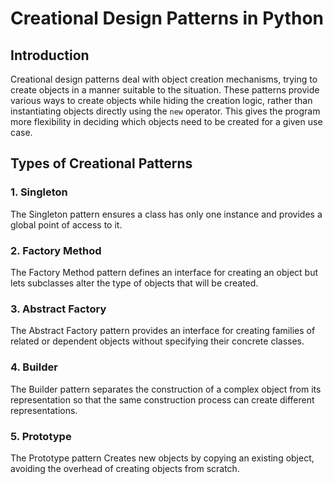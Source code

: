 # Creational Design Patterns in Python

## Introduction
Creational design patterns deal with object creation mechanisms, trying to create objects in a manner suitable to the situation. These patterns provide various ways to create objects while hiding the creation logic, rather than instantiating objects directly using the `new` operator. This gives the program more flexibility in deciding which objects need to be created for a given use case.

## Types of Creational Patterns

### 1. Singleton
The Singleton pattern ensures a class has only one instance and provides a global point of access to it.

### 2. Factory Method
The Factory Method pattern defines an interface for creating an object but lets subclasses alter the type of objects that will be created.

### 3. Abstract Factory
The Abstract Factory pattern provides an interface for creating families of related or dependent objects without specifying their concrete classes.

### 4. Builder
The Builder pattern separates the construction of a complex object from its representation so that the same construction process can create different representations.

### 5. Prototype
The Prototype pattern  Creates new objects by copying an existing object, avoiding the overhead of creating objects from scratch.


